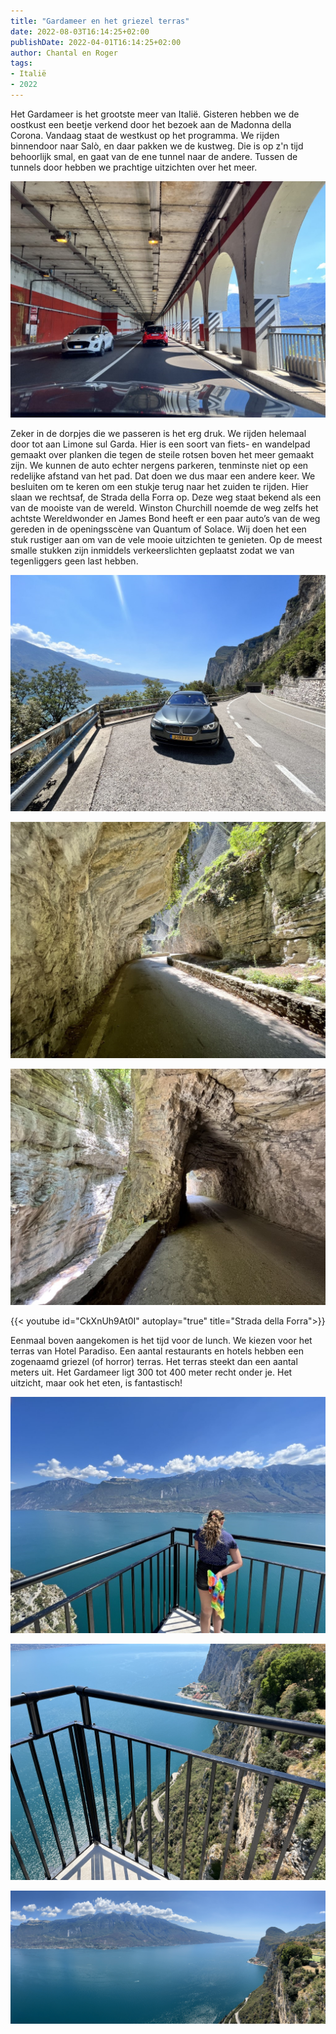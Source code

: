 ```yaml
---
title: "Gardameer en het griezel terras"
date: 2022-08-03T16:14:25+02:00
publishDate: 2022-04-01T16:14:25+02:00
author: Chantal en Roger
tags:
- Italië
- 2022
---
```


Het Gardameer is het grootste meer van Italië. Gisteren hebben we de oostkust een beetje verkend door het bezoek aan de Madonna della Corona. Vandaag staat de westkust op het programma. We rijden binnendoor naar Salò, en daar pakken we de kustweg. Die is op z'n tijd behoorlijk smal, en gaat van de ene tunnel naar de andere. Tussen de tunnels door hebben we prachtige uitzichten over het meer.

![Lago di Garda](./images/IMG_3926.JPG)

Zeker in de dorpjes die we passeren is het erg druk. We rijden helemaal door tot aan Limone sul Garda. Hier is een soort van fiets- en wandelpad gemaakt over planken die tegen de steile rotsen boven het meer gemaakt zijn. We kunnen de auto echter nergens parkeren, tenminste niet op een redelijke afstand van het pad. Dat doen we dus maar een andere keer. We besluiten om te keren om een stukje terug naar het zuiden te rijden. Hier slaan we rechtsaf, de Strada della Forra op. Deze weg staat bekend als een van de mooiste van de wereld. Winston Churchill noemde de weg zelfs het achtste Wereldwonder en James Bond heeft er een paar auto’s van de weg gereden in de openingsscène van Quantum of Solace. Wij doen het een stuk rustiger aan om van de vele mooie uitzichten te genieten. Op de meest smalle stukken zijn inmiddels verkeerslichten geplaatst zodat we van tegenliggers geen last hebben.

![Lago di Garda](./images/IMG_3935.JPG)

![Lago di Garda](./images/IMG_3947.JPG)

![Lago di Garda](./images/IMG_3953.JPG)

{{< youtube id="CkXnUh9At0I" autoplay="true" title="Strada della Forra">}}

Eenmaal boven aangekomen is het tijd voor de lunch. We kiezen voor het terras van Hotel Paradiso. Een aantal restaurants en hotels hebben een zogenaamd griezel (of horror) terras. Het terras steekt dan een aantal meters uit. Het Gardameer ligt 300 tot 400 meter recht onder je. Het uitzicht, maar ook het eten, is fantastisch!

![Lago di Garda](./images/IMG_3963.JPG)

![Lago di Garda](./images/IMG_1530.png)

![Lago di Garda](./images/IMG_1531.png)
